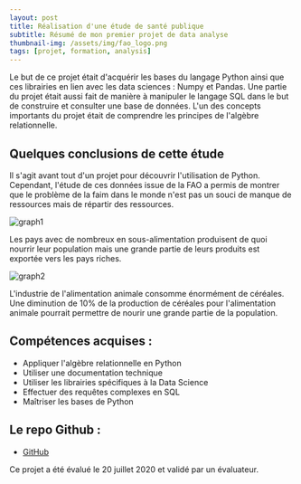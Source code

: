 ```yaml
---
layout: post
title: Réalisation d'une étude de santé publique
subtitle: Résumé de mon premier projet de data analyse
thumbnail-img: /assets/img/fao_logo.png
tags: [projet, formation, analysis]
---
```


Le but de ce projet était d'acquérir les bases du langage Python ainsi que ces librairies en lien avec les data sciences : Numpy et Pandas. Une partie du projet était aussi fait de manière à manipuler le langage SQL dans le but de construire et consulter une base de données. L'un des concepts importants du projet était de comprendre les principes de l'algèbre relationnelle.

## Quelques conclusions de cette étude

Il s'agit avant tout d'un projet pour découvrir l'utilisation de Python. Cependant, l'étude de ces données issue de la FAO a permis de montrer que le problème de la faim dans le monde n'est pas un souci de manque de ressources mais de répartir des ressources. 

![graph1](https://user-images.githubusercontent.com/64648386/115449373-08c6e000-a21b-11eb-9796-eac7acbabd76.png)

Les pays avec de nombreux en sous-alimentation produisent de quoi nourrir leur population mais une grande partie de leurs produits est exportée vers les pays riches. 

![graph2](https://user-images.githubusercontent.com/64648386/115449557-4461aa00-a21b-11eb-9585-bc948e4b8121.png)

L'industrie de l'alimentation animale consomme énormément de céréales. Une diminution de 10% de la production de céréales pour l'alimentation animale pourrait permettre de nourir une grande partie de la population. 

## Compétences acquises :

- Appliquer l'algèbre relationnelle en Python
- Utiliser une documentation technique
- Utiliser les librairies spécifiques à la Data Science
- Effectuer des requêtes complexes en SQL
- Maîtriser les bases de Python

## Le repo Github :

- [GitHub](https://github.com/Sylvariane/La-faim-dans-le-monde/blob/master/P03_01_coder%C3%A9ponses.ipynb)

Ce projet a été évalué le 20 juillet 2020 et validé par un évaluateur.

